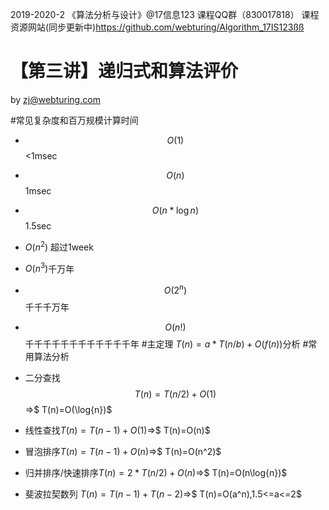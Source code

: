 2019-2020-2 《算法分析与设计》@17信息123 课程QQ群（830017818）
课程资源网站(同步更新中)https://github.com/webturing/Algorithm_17IS123ßß

# 【第三讲】递归式和算法评价

by  zj@webturing.com

#常见复杂度和百万规模计算时间
- $$O(1)​$$ 	<1msec
- $$O(n)$$       1msec
- $$O(n*\log{n})$$   1.5sec
- $O(n^2)$          超过1week
- $O(n^3)​$          千万年     
- $$O(2^n)​$$           千千千万年     
- $$O(n!)$$         千千千千千千千千千千千千年
#主定理 $T(n)=a*T(n/b)+O(f(n))$分析
#常用算法分析

- 二分查找 $$ T(n)=T(n/2)+O(1)$$ =>$ T(n)=O(\log{n})$
- 线性查找$T(n)=T(n-1)+O(1)​$=>$ T(n)=O(n)​$
- 冒泡排序$T(n)=T(n-1)+O(n)$=>$ T(n)=O(n^2)$
- 归并排序/快速排序$T(n)=2*T(n/2)+O(n)​$=>$ T(n)=O(n\log{n})​$
- 斐波拉契数列 $T(n)=T(n-1)+T(n-2)$=>$ T(n)=O(a^n),1.5<=a<=2$